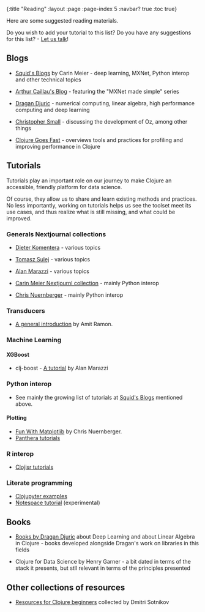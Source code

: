 {:title "Reading"
 :layout :page
 :page-index 5
 :navbar? true
 :toc true}

Here are some suggested reading materials.

Do you wish to add your tutorial to this list? Do you have any suggestions for this list? - [Let us talk](../about/#where)!

## Blogs

- [Squid's Blogs](https://gigasquidsoftware.com) by Carin Meier - deep learning, MXNet, Python interop and other technical topics

- [Arthur Caillau's Blog](https://arthurcaillau.com/blog/) - featuring the "MXNet made simple" series

- [Dragan Djuric](https://dragan.rocks) - numerical computing, linear algebra, high performance computing and deep learning

- [Christopher Small](http://metasoarous.com/blog) - discussing the development of Oz, among other things

- [Clojure Goes Fast](http://clojure-goes-fast.com/blog/) - overviews tools and practices for profiling and improving performance in Clojure

## Tutorials 

Tutorials play an important role on our journey to make Clojure an accessible, friendly platform for data science.

Of course, they allow us to share and learn existing methods and practices. No less importantly, working on tutorials helps us see the toolset meet its use cases, and thus realize what is still missing, and what could be improved.

### Generals Nextjournal collections

- [Dieter Komentera](https://nextjournal.com/kommen) - various topics

- [Tomasz Sulej](https://nextjournal.com/generateme/) - various topics

- [Alan Marazzi](https://nextjournal.com/alan/) - various topics

- [Carin Meier Nextjournl collection](https://nextjournal.com/gigasquid) - mainly Python interop

- [Chris Nuernberger](https://nextjournal.com/chrisn) - mainly Python interop


### Transducers
- [A general introduction](https://nbviewer.jupyter.org/github/amitramon/clojure-keynotes/blob/master/notebooks/transducers.ipynb) by Amit Ramon. 
 
### Machine Learning
#### XGBoost
- clj-boost - [A tutorial](https://towardsdatascience.com/machine-learning-clojure-xgboost-clj-boost-e0d1339df1e1) by Alan Marazzi

### Python interop
- See mainly the growing list of tutorials at [Squid's Blogs](https://gigasquidsoftware.com) mentioned above.
#### Plotting
- [Fun With Matplotlib](https://nextjournal.com/chrisn/fun-with-matplotlib) by Chris Nuernberger.
- [Panthera tutorials](https://github.com/alanmarazzi/panthera#examples)

### R interop
- [Clojisr tutorials](https://github.com/scicloj/clojisr#tutorials)

### Literate programming
- [Clojupyter examples](https://github.com/clojupyter/clojupyter/tree/master/examples)
- [Notespace tutorial](https://scicloj.github.io/notespace/resources/public/notespace/v2/tutorial-test/index.html) (experimental)


## Books

- [Books by Dragan Djuric](https://dragan.rocks/articles/19/Judge-a-clojure-programming-book-by-its-cover) about Deep Learning and about Linear Algebra in Clojure - books developed alongside Dragan's work on libraries in this fields

- Clojure for Data Science by Henry Garner - a bit dated in terms of the stack it presents, but stll relevant in terms of the principles presented


## Other collections of resources

- [Resources for Clojure beginners](https://gist.github.com/yogthos/be323be0361c589570a6da4ccc85f58f) collected by Dmitri Sotnikov

